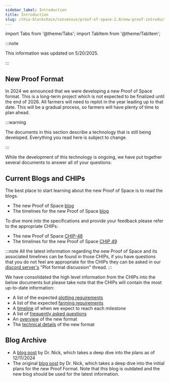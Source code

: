 ```yaml
---
sidebar_label: Introduction
title: Introduction
slug: /chia-blockchain/consensus/proof-of-space-2.0/new-proof-introduction
---
```


import Tabs from '@theme/Tabs';
import TabItem from '@theme/TabItem';

:::note

This information was updated on 5/20/2025.

:::

## New Proof Format

In 2024 we announced that we were developing a new Proof of Space format. This is a long-term project which is not expected to be finalized until the end of 2026. All farmers will need to replot in the year leading up to that date. This will be a gradual process, so farmers will have plenty of time to plan ahead.

:::warning

The documents in this section describe a technology that is still being developed. Everything you read here is subject to change.

:::

While the development of this technology is ongoing, we have put together several documents to answer all of your questions:

## Current Blogs and CHIPs

The best place to start learning about the new Proof of Space is to read the blogs.

- The new Proof of Space [blog](https://www.chia.net/2025/05/19/understanding-the-next-generation-proof-of-space/)
- The timelines for the new Proof of Space [blog](https://www.chia.net/2025/05/19/the-future-of-farming-is-green-and-secure/)

To dive more into the specifications and provide your feedback please refer to the appropriate CHIPs:

- The new Proof of Space [CHIP-48](https://github.com/Chia-Network/chips/pull/160)
- The timelines for the new Proof of Space [CHIP 49](https://github.com/Chia-Network/chips/pull/161)

:::note
All the latest information regarding the new Proof of Space and its associated timelines can be found in those CHIPs, if you have questions that you do not feel are appropriate for the CHIPs they can be asked in our [discord server's](https://discord.gg/chia) "Plot format discussion" thread.
:::

We have consolidated the high level information from the CHIPs into the below documents but please take note that the CHIPs will contain the most up-to-date information:

- A list of the expected [plotting requirements](/chia-blockchain/consensus/proof-of-space-2.0/new-proof-plotting-requirements)
- A list of the expected [farming requirements](/chia-blockchain/consensus/proof-of-space-2.0/new-proof-farming-requirements)
- A [timeline](/chia-blockchain/consensus/proof-of-space-2.0/new-proof-timeline) of when we expect to reach each milestone
- A list of [frequently asked questions](/chia-blockchain/consensus/proof-of-space-2.0/new-proof-faq)
- An [overview](/chia-blockchain/consensus/proof-of-space-2.0/new-proof-technical-overview) of the new format
- The [technical details](/chia-blockchain/consensus/proof-of-space-2.0/new-proof-technical-details/) of the new format

## Blog Archive

- A [blog post](https://www.chia.net/2024/12/11/upcoming-changes-for-chias-new-proof-of-space-format) by Dr. Nick, which takes a deep dive into the plans as of 12/11/2024
- The original [blog post](https://www.chia.net/2024/08/08/approaching-the-next-generation-of-proof-of-space/) by Dr. Nick, which takes a deep dive into the initial plans for the new Proof Format. Note that this blog is outdated and the new blog should be used for the latest information.
